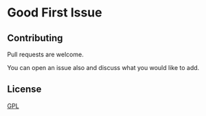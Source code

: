 # Good First Issue

## Contributing
Pull requests are welcome. 

You can open an issue also and discuss what you would like to add.


## License
[GPL](https://github.com/Isha307/Good-First-Issue/blob/master/LICENSE)
